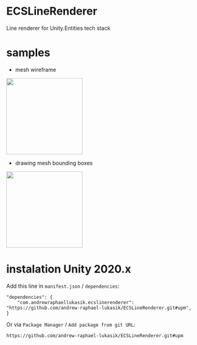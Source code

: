 # ECSLineRenderer
Line renderer for Unity.Entities tech stack

# samples
- mesh wireframe
<img src="https://i.imgur.com/NCC71mD.gif" height="200">

- drawing mesh bounding boxes
<img src="https://i.imgur.com/J1mzvSbl.jpg" height="200">

# instalation Unity 2020.x
Add this line in `manifest.json` / `dependencies`:
```
"dependencies": {
    "com.andrewraphaellukasik.ecslinerenderer": "https://github.com/andrew-raphael-lukasik/ECSLineRenderer.git#upm",
}
```

Or via `Package Manager` / `Add package from git URL`:
```
https://github.com/andrew-raphael-lukasik/ECSLineRenderer.git#upm
```
